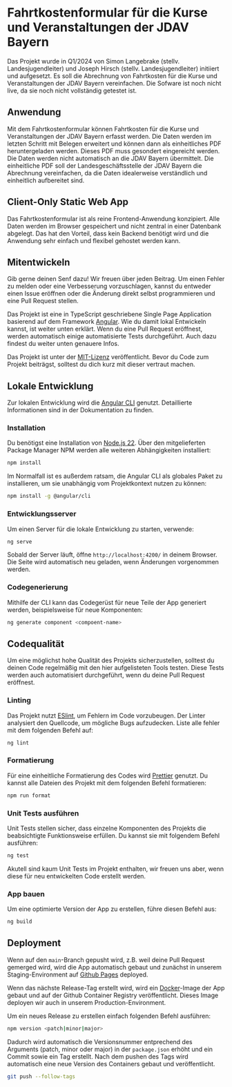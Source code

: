 # Fahrtkostenformular für die Kurse und Veranstaltungen der JDAV Bayern

Das Projekt wurde in Q1/2024 von Simon Langebrake (stellv. Landesjugendleiter) und Joseph Hirsch (stellv. Landesjugendleiter) initiiert und aufgesetzt. Es soll die Abrechnung von Fahrtkosten für die Kurse und Veranstaltungen der JDAV Bayern vereinfachen. Die Sofware ist noch nicht live, da sie noch nicht vollständig getestet ist.

## Anwendung

Mit dem Fahrtkostenformular können Fahrtkosten für die Kurse und Veranstaltungen der JDAV Bayern erfasst werden. Die Daten werden im letzten Schritt mit Belegen erweitert und können dann als einheitliches PDF heruntergeladen werden. Dieses PDF muss gesondert eingereicht werden. Die Daten werden nicht automatisch an die JDAV Bayern übermittelt. Die einheitliche PDF soll der Landesgeschäftsstelle der JDAV Bayern die Abrechnung vereinfachen, da die Daten idealerweise verständlich und einheitlich aufbereitet sind.

## Client-Only Static Web App

Das Fahrtkostenformular ist als reine Frontend-Anwendung konzipiert. Alle Daten werden im Browser gespeichert und nicht zentral in einer Datenbank abgelegt. Das hat den Vorteil, dass kein Backend benötigt wird und die Anwendung sehr einfach und flexibel gehostet werden kann.

## Mitentwickeln

Gib gerne deinen Senf dazu! Wir freuen über jeden Beitrag. Um einen Fehler zu melden oder eine
Verbesserung vorzuschlagen, kannst du entweder einen Issue eröffnen oder die Änderung direkt
selbst programmieren und eine Pull Request stellen.

Das Projekt ist eine in TypeScript geschriebene Single Page Application basierend auf dem Framework
[Angular](https://angular.dev). Wie du damit lokal Entwickeln kannst, ist weiter unten erklärt.
Wenn du eine Pull Request eröffnest, werden automatisch einige automatisierte Tests durchgeführt.
Auch dazu findest du weiter unten genauere Infos.

Das Projekt ist unter der [MIT-Lizenz](https://choosealicense.com/licenses/mit/) veröffentlicht.
Bevor du Code zum Projekt beiträgst, solltest du dich kurz mit dieser vertraut machen.

## Lokale Entwicklung

Zur lokalen Entwicklung wird die [Angular CLI](https://angular.dev/tools/cli) genutzt.
Detaillierte Informationen sind in der Dokumentation zu finden.

### Installation

Du benötigst eine Installation von [Node.js 22](https://nodejs.org/en/download/package-manager).
Über den mitgelieferten Package Manager NPM werden alle weiteren Abhängigkeiten installiert:

```bash
npm install
```

Im Normalfall ist es außerdem ratsam, die Angular CLI als globales Paket zu installieren, um sie
unabhängig vom Projektkontext nutzen zu können:

```bash
npm install -g @angular/cli
```

### Entwicklungsserver

Um einen Server für die lokale Entwicklung zu starten, verwende:

```bash
ng serve
```

Sobald der Server läuft, öffne `http://localhost:4200/` in deinem Browser. Die Seite wird
automatisch neu geladen, wenn Änderungen vorgenommen werden.

### Codegenerierung

Mithilfe der CLI kann das Codegerüst für neue Teile der App generiert werden, beispielsweise für
neue Komponenten:

```bash
ng generate component <compoent-name>
```

## Codequalität

Um eine möglichst hohe Qualität des Projekts sicherzustellen, solltest du deinen Code regelmäßig
mit den hier aufgelisteten Tools testen. Diese Tests werden auch automatisiert durchgeführt, wenn
du deine Pull Request eröffnest.

### Linting

Das Projekt nutzt [ESlint](https://eslint.org/), um Fehlern im Code vorzubeugen. Der Linter
analysiert den Quellcode, um mögliche Bugs aufzudecken. Liste alle fehler mit dem folgenden Befehl
auf:

```bash
ng lint
```

### Formatierung

Für eine einheitliche Formatierung des Codes wird [Prettier](https://prettier.io/) genutzt. Du
kannst alle Dateien des Projekt mit dem folgenden Befehl formatieren:

```bash
npm run format
```

### Unit Tests ausführen

Unit Tests stellen sicher, dass einzelne Komponenten des Projekts die beabsichtigte Funktionsweise
erfüllen. Du kannst sie mit folgendem Befehl ausführen:

```bash
ng test
```

Akutell sind kaum Unit Tests im Projekt enthalten, wir freuen uns aber, wenn diese für neu
entwickelten Code erstellt werden.

### App bauen

Um eine optimierte Version der App zu erstellen, führe diesen Befehl aus:

```bash
ng build
```

## Deployment

Wenn auf den `main`-Branch gepusht wird, z.B. weil deine Pull Request gemerged wird, wird die App
automatisch gebaut und zunächst in unserem Staging-Environment auf
[Github Pages](https://pages.github.com/) deployed.

Wenn das nächste Release-Tag erstellt wird, wird ein [Docker](https://www.docker.com/)-Image der
App gebaut und auf der Github Container Registry veröffentlicht. Dieses Image deployen wir auch in
unserem Production-Environment.

Um ein neues Release zu erstellen einfach folgenden Befehl ausführen:

```bash
npm version <patch|minor|major>
```

Dadurch wird automatisch die Versionsnummer entprechend des Arguments (patch, minor oder major) in
der `package.json` erhöht und ein Commit sowie ein Tag erstellt. Nach dem pushen des Tags wird
automatisch eine neue Version des Containers gebaut und veröffentlicht.

```bash
git push --follow-tags
```
